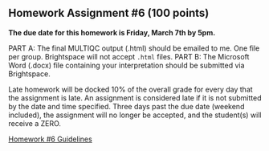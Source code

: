 ## Homework Assignment #6 (100 points)

**The due date for this homework is Friday, March 7th by 5pm.**

PART A: The final MULTIQC output (.html) should be emailed to me. One file per group. Brightspace will not accept `.html` files. 
PART B: The Microsoft Word (.docx) file containing your interpretation should be submitted via Brightspace. 

Late homework will be docked 10% of the overall grade for every day that the assignment is late. An assignment is considered late if it is not submitted by the date and time specified. Three days past the due date (weekend included), the assignment will no longer be accepted, and the student(s) will receive a ZERO.

[Homework #6 Guidelines](MMG3320-Homework6-2025.pdf)

